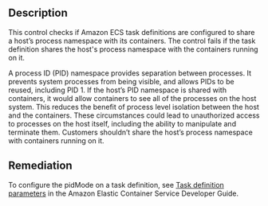 ## Description

This control checks if Amazon ECS task definitions are configured to share a host’s process namespace with its containers. The control fails if the task definition shares the host's process namespace with the containers running on it.

A process ID (PID) namespace provides separation between processes. It prevents system processes from being visible, and allows PIDs to be reused, including PID 1. If the host’s PID namespace is shared with containers, it would allow containers to see all of the processes on the host system. This reduces the benefit of process level isolation between the host and the containers. These circumstances could lead to unauthorized access to processes on the host itself, including the ability to manipulate and terminate them. Customers shouldn’t share the host’s process namespace with containers running on it.

## Remediation

To configure the pidMode on a task definition, see [Task definition parameters](https://docs.aws.amazon.com/AmazonECS/latest/developerguide/task_definition_parameters.html#task_definition_pidmode) in the Amazon Elastic Container Service Developer Guide.
